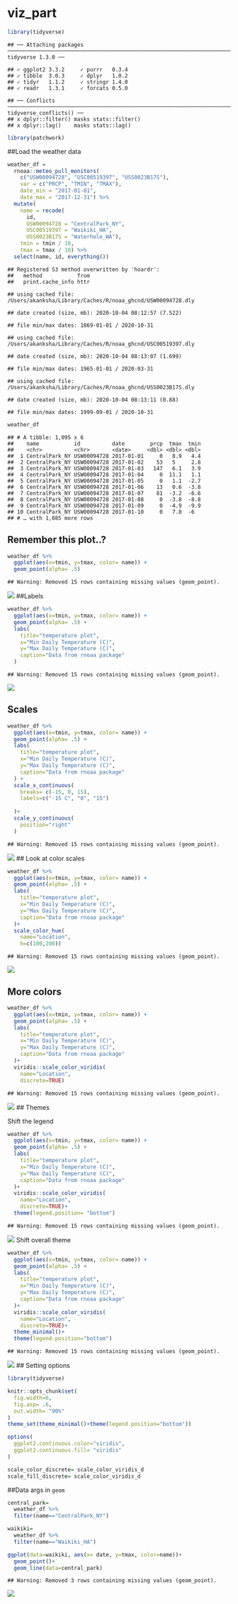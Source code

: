 viz\_part
================

``` r
library(tidyverse)
```

    ## ── Attaching packages ───────────────────────────────────────────────────────────────────────────────────────────────────── tidyverse 1.3.0 ──

    ## ✓ ggplot2 3.3.2     ✓ purrr   0.3.4
    ## ✓ tibble  3.0.3     ✓ dplyr   1.0.2
    ## ✓ tidyr   1.1.2     ✓ stringr 1.4.0
    ## ✓ readr   1.3.1     ✓ forcats 0.5.0

    ## ── Conflicts ──────────────────────────────────────────────────────────────────────────────────────────────────────── tidyverse_conflicts() ──
    ## x dplyr::filter() masks stats::filter()
    ## x dplyr::lag()    masks stats::lag()

``` r
library(patchwork)
```

\#\#Load the weather data

``` r
weather_df = 
  rnoaa::meteo_pull_monitors(
    c("USW00094728", "USC00519397", "USS0023B17S"),
    var = c("PRCP", "TMIN", "TMAX"), 
    date_min = "2017-01-01",
    date_max = "2017-12-31") %>%
  mutate(
    name = recode(
      id, 
      USW00094728 = "CentralPark_NY", 
      USC00519397 = "Waikiki_HA",
      USS0023B17S = "Waterhole_WA"),
    tmin = tmin / 10,
    tmax = tmax / 10) %>%
  select(name, id, everything())
```

    ## Registered S3 method overwritten by 'hoardr':
    ##   method           from
    ##   print.cache_info httr

    ## using cached file: /Users/akanksha/Library/Caches/R/noaa_ghcnd/USW00094728.dly

    ## date created (size, mb): 2020-10-04 08:12:57 (7.522)

    ## file min/max dates: 1869-01-01 / 2020-10-31

    ## using cached file: /Users/akanksha/Library/Caches/R/noaa_ghcnd/USC00519397.dly

    ## date created (size, mb): 2020-10-04 08:13:07 (1.699)

    ## file min/max dates: 1965-01-01 / 2020-03-31

    ## using cached file: /Users/akanksha/Library/Caches/R/noaa_ghcnd/USS0023B17S.dly

    ## date created (size, mb): 2020-10-04 08:13:11 (0.88)

    ## file min/max dates: 1999-09-01 / 2020-10-31

``` r
weather_df
```

    ## # A tibble: 1,095 x 6
    ##    name           id          date        prcp  tmax  tmin
    ##    <chr>          <chr>       <date>     <dbl> <dbl> <dbl>
    ##  1 CentralPark_NY USW00094728 2017-01-01     0   8.9   4.4
    ##  2 CentralPark_NY USW00094728 2017-01-02    53   5     2.8
    ##  3 CentralPark_NY USW00094728 2017-01-03   147   6.1   3.9
    ##  4 CentralPark_NY USW00094728 2017-01-04     0  11.1   1.1
    ##  5 CentralPark_NY USW00094728 2017-01-05     0   1.1  -2.7
    ##  6 CentralPark_NY USW00094728 2017-01-06    13   0.6  -3.8
    ##  7 CentralPark_NY USW00094728 2017-01-07    81  -3.2  -6.6
    ##  8 CentralPark_NY USW00094728 2017-01-08     0  -3.8  -8.8
    ##  9 CentralPark_NY USW00094728 2017-01-09     0  -4.9  -9.9
    ## 10 CentralPark_NY USW00094728 2017-01-10     0   7.8  -6  
    ## # … with 1,085 more rows

## Remember this plot..?

``` r
weather_df %>% 
  ggplot(aes(x=tmin, y=tmax, color= name)) + 
  geom_point(alpha= .5)
```

    ## Warning: Removed 15 rows containing missing values (geom_point).

![](viz_and_eda_ii_files/figure-gfm/unnamed-chunk-3-1.png)<!-- -->
\#\#Labels

``` r
weather_df %>% 
  ggplot(aes(x=tmin, y=tmax, color= name)) + 
  geom_point(alpha= .5) +
  labs(
    title="temperature plot",
    x="Min Daily Temperature (C)",
    y="Max Daily Temperature (C)",
    caption="Data from rnoaa package"
  )
```

    ## Warning: Removed 15 rows containing missing values (geom_point).

![](viz_and_eda_ii_files/figure-gfm/unnamed-chunk-4-1.png)<!-- -->

## Scales

``` r
weather_df %>% 
  ggplot(aes(x=tmin, y=tmax, color= name)) + 
  geom_point(alpha= .5) +
  labs(
    title="temperature plot",
    x="Min Daily Temperature (C)",
    y="Max Daily Temperature (C)",
    caption="Data from rnoaa package"
  ) +
  scale_x_continuous(
    breaks= c(-15, 0, 15),
    labels=c("-15 C", "0", "15")
    
  )+
  scale_y_continuous(
    position="right"
  )
```

    ## Warning: Removed 15 rows containing missing values (geom_point).

![](viz_and_eda_ii_files/figure-gfm/unnamed-chunk-5-1.png)<!-- --> \#\#
Look at color scales

``` r
weather_df %>% 
  ggplot(aes(x=tmin, y=tmax, color= name)) + 
  geom_point(alpha= .5) +
  labs(
    title="temperature plot",
    x="Min Daily Temperature (C)",
    y="Max Daily Temperature (C)",
    caption="Data from rnoaa package"
  )+
  scale_color_hue(
    name="Location",
    h=c(100,200))
```

    ## Warning: Removed 15 rows containing missing values (geom_point).

![](viz_and_eda_ii_files/figure-gfm/unnamed-chunk-6-1.png)<!-- -->

## More colors

``` r
weather_df %>% 
  ggplot(aes(x=tmin, y=tmax, color= name)) + 
  geom_point(alpha= .5) +
  labs(
    title="temperature plot",
    x="Min Daily Temperature (C)",
    y="Max Daily Temperature (C)",
    caption="Data from rnoaa package"
  )+
  viridis::scale_color_viridis(
    name="Location",
    discrete=TRUE)
```

    ## Warning: Removed 15 rows containing missing values (geom_point).

![](viz_and_eda_ii_files/figure-gfm/unnamed-chunk-7-1.png)<!-- --> \#\#
Themes

Shift the legend

``` r
weather_df %>% 
  ggplot(aes(x=tmin, y=tmax, color= name)) + 
  geom_point(alpha= .5) +
  labs(
    title="temperature plot",
    x="Min Daily Temperature (C)",
    y="Max Daily Temperature (C)",
    caption="Data from rnoaa package"
  )+
  viridis::scale_color_viridis(
    name="Location",
    discrete=TRUE)+
  theme(legend.position= "bottom")
```

    ## Warning: Removed 15 rows containing missing values (geom_point).

![](viz_and_eda_ii_files/figure-gfm/unnamed-chunk-8-1.png)<!-- --> Shift
overall theme

``` r
weather_df %>% 
  ggplot(aes(x=tmin, y=tmax, color= name)) + 
  geom_point(alpha= .5) +
  labs(
    title="temperature plot",
    x="Min Daily Temperature (C)",
    y="Max Daily Temperature (C)",
    caption="Data from rnoaa package"
  )+
  viridis::scale_color_viridis(
    name="Location",
    discrete=TRUE)+
  theme_minimal()+
  theme(legend.position="bottom")
```

    ## Warning: Removed 15 rows containing missing values (geom_point).

![](viz_and_eda_ii_files/figure-gfm/unnamed-chunk-9-1.png)<!-- --> \#\#
Setting options

``` r
library(tidyverse)

knitr::opts_chunk$set(
  fig.width=6,
  fig.asp= .6,
  out.width= "90%"
)
theme_set(theme_minimal()+theme(legend.position="bottom"))

options(
  ggplot2.continuous.color="viridis",
  ggplot2.continuous.fill= "viridis"
)

scale_color_discrete= scale_color_viridis_d
scale_fill_discrete= scale_color_viridis_d
```

\#\#Data args in `geom`

``` r
central_park=
  weather_df %>% 
  filter(name=="CentralPark_NY")

waikiki=
  weather_df %>% 
  filter(name=="Waikiki_HA")

ggplot(data=waikiki, aes(x= date, y=tmax, color=name))+
  geom_point()+
  geom_line(data=central_park)
```

    ## Warning: Removed 3 rows containing missing values (geom_point).

![](viz_and_eda_ii_files/figure-gfm/unnamed-chunk-11-1.png)<!-- -->
